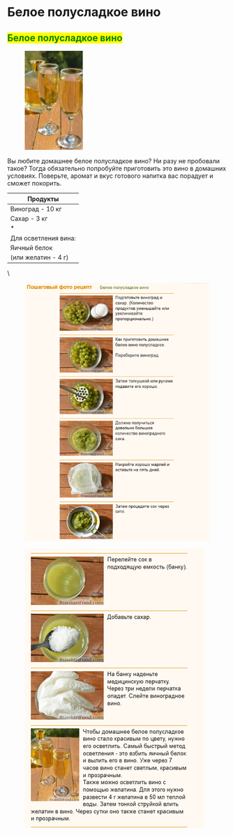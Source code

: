# Белое полусладкое вино

## <mark style="color:green;">Белое полусладкое вино</mark>



<figure><img src="../../.gitbook/assets/Снимок экрана 2024-05-09 144400 (3).png" alt=""><figcaption></figcaption></figure>

Вы любите домашнее белое полусладкое вино? Ни разу не пробовали такое? Тогда обязательно попробуйте приготовить это вино в домашних условиях. Поверьте, аромат и вкус готового напитка вас порадует и сможет покорить.

| Продукты             |
| -------------------- |
| Виноград - 10 кг     |
| Сахар - 3 кг         |
| \*                   |
| Для осветления вина: |
| Яичный белок         |
| (или желатин - 4 г)  |

\


<figure><img src="../../.gitbook/assets/Снимок экрана 2024-05-09 144400 (4).png" alt=""><figcaption></figcaption></figure>



<figure><img src="../../.gitbook/assets/Снимок экрана 2024-05-09 145956.png" alt=""><figcaption></figcaption></figure>
